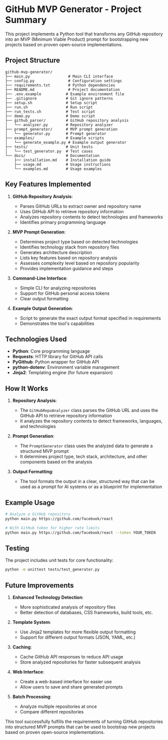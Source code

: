 # GitHub MVP Generator - Project Summary

This project implements a Python tool that transforms any GitHub repository into an MVP (Minimum Viable Product) prompt for bootstrapping new projects based on proven open-source implementations.

## Project Structure

```
github-mvp-generator/
├── main.py                 # Main CLI interface
├── config.py               # Configuration settings
├── requirements.txt        # Python dependencies
├── README.md               # Project documentation
├── .env.example           # Example environment file
├── .gitignore             # Git ignore patterns
├── setup.sh               # Setup script
├── run.sh                 # Run script
├── run_tests.sh           # Test script
├── demo.py                # Demo script
├── github_parser/         # GitHub repository analysis
│   └── analyzer.py        # Repository analyzer
├── prompt_generator/      # MVP prompt generation
│   └── generator.py       # Prompt generator
├── examples/              # Example scripts
│   └── generate_example.py # Example output generator
├── tests/                 # Unit tests
│   └── test_generator.py  # Test cases
└── docs/                  # Documentation
    ├── installation.md    # Installation guide
    ├── usage.md           # Usage instructions
    └── examples.md        # Usage examples
```

## Key Features Implemented

1. **GitHub Repository Analysis**:
   - Parses GitHub URLs to extract owner and repository name
   - Uses GitHub API to retrieve repository information
   - Analyzes repository contents to detect technologies and frameworks
   - Identifies primary programming language

2. **MVP Prompt Generation**:
   - Determines project type based on detected technologies
   - Identifies technology stack from repository files
   - Generates architecture description
   - Lists key features based on repository analysis
   - Assesses complexity level based on repository popularity
   - Provides implementation guidance and steps

3. **Command-Line Interface**:
   - Simple CLI for analyzing repositories
   - Support for GitHub personal access tokens
   - Clear output formatting

4. **Example Output Generation**:
   - Script to generate the exact output format specified in requirements
   - Demonstrates the tool's capabilities

## Technologies Used

- **Python**: Core programming language
- **Requests**: HTTP library for GitHub API calls
- **PyGithub**: Python wrapper for GitHub API
- **python-dotenv**: Environment variable management
- **Jinja2**: Templating engine (for future expansion)

## How It Works

1. **Repository Analysis**:
   - The `GitHubRepoAnalyzer` class parses the GitHub URL and uses the GitHub API to retrieve repository information
   - It analyzes the repository contents to detect frameworks, languages, and technologies

2. **Prompt Generation**:
   - The `PromptGenerator` class uses the analyzed data to generate a structured MVP prompt
   - It determines project type, tech stack, architecture, and other components based on the analysis

3. **Output Formatting**:
   - The tool formats the output in a clear, structured way that can be used as a prompt for AI systems or as a blueprint for implementation

## Example Usage

```bash
# Analyze a GitHub repository
python main.py https://github.com/facebook/react

# With GitHub token for higher rate limits
python main.py https://github.com/facebook/react --token YOUR_TOKEN
```

## Testing

The project includes unit tests for core functionality:
```bash
python -m unittest tests/test_generator.py
```

## Future Improvements

1. **Enhanced Technology Detection**:
   - More sophisticated analysis of repository files
   - Better detection of databases, CSS frameworks, build tools, etc.

2. **Template System**:
   - Use Jinja2 templates for more flexible output formatting
   - Support for different output formats (JSON, YAML, etc.)

3. **Caching**:
   - Cache GitHub API responses to reduce API usage
   - Store analyzed repositories for faster subsequent analysis

4. **Web Interface**:
   - Create a web-based interface for easier use
   - Allow users to save and share generated prompts

5. **Batch Processing**:
   - Analyze multiple repositories at once
   - Compare different repositories

This tool successfully fulfills the requirements of turning GitHub repositories into structured MVP prompts that can be used to bootstrap new projects based on proven open-source implementations.